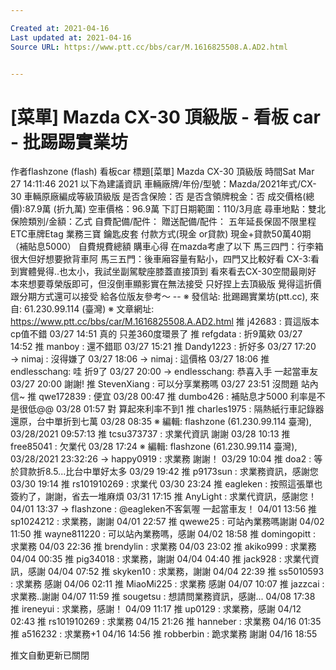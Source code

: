 ```yaml
---

Created at: 2021-04-16
Last updated at: 2021-04-16
Source URL: https://www.ptt.cc/bbs/car/M.1616825508.A.AD2.html


---
```


# [菜單] Mazda CX-30 頂級版 - 看板 car - 批踢踢實業坊


作者flashzone (flash)
看板car
標題\[菜單\] Mazda CX-30 頂級版
時間Sat Mar 27 14:11:46 2021
以下為建議資訊 車輛廠牌/年份/型號：Mazda/2021年式/CX-30 車輛原廠編成等級頂級版 是否含保險：否 是否含領牌稅金：否 成交價格(總價):87.9萬 (折九萬) 空車價格：96.9萬 下訂日期範圍：110/3月底 尋車地點：雙北 保險類別/金額：乙式 自費配備/配件： 贈送配備/配件： 五年延長保固不限里程 ETC車牌Etag 業務三寶 鑰匙皮套 付款方式(現金 or貸款) 現金+貸款50萬40期 （補貼息5000） 自費規費總額 購車心得 在mazda考慮了以下 馬三四門：行李箱很大但好想要掀背車阿 馬三五門：後車廂容量有點小，四門又比較好看 CX-3:看到實體覺得..也太小，我試坐副駕駛座膝蓋直接頂到 看來看去CX-30空間最剛好 本來想要尊榮版即可，但沒倒車顯影實在無法接受 只好捏上去頂級版 覺得這折價跟分期方式還可以接受 給各位版友參考～ -- ※ 發信站: 批踢踢實業坊(ptt.cc), 來自: 61.230.99.114 (臺灣) ※ 文章網址: <https://www.ptt.cc/bbs/car/M.1616825508.A.AD2.html>
推 j42683 : 買這版本cp值不錯 03/27 14:51
真的 只差360度環景了
推 refgdata : 折9萬欸 03/27 14:52
推 manboy : 還不錯耶 03/27 15:21
推 Dandy1223 : 折好多 03/27 17:20
→ nimaj : 沒得嫌了 03/27 18:06
→ nimaj : 這價格 03/27 18:06
推 endlesschang: 哇 折9了 03/27 20:00
→ endlesschang: 恭喜入手 一起當車友 03/27 20:00
謝謝!
推 StevenXiang : 可以分享業務嗎 03/27 23:51
沒問題 站內信~
推 qwe172839 : 便宜 03/28 00:47
推 dumbo426 : 補貼息才5000 利率是不是很低@@ 03/28 01:57
對 算起來利率不到1
推 charles1975 : 隔熱紙行車記錄器還原，台中單折到七萬 03/28 08:35
※ 編輯: flashzone (61.230.99.114 臺灣), 03/28/2021 09:57:13
推 tcsu373737 : 求業代資訊 謝謝 03/28 10:13
推 free85041 : 欠業代 03/28 17:24
※ 編輯: flashzone (61.230.99.114 臺灣), 03/28/2021 23:32:26
→ happy0919 : 求業務 謝謝！ 03/29 10:04
推 doa2 : 等於貸款折8.5...比台中單好太多 03/29 19:42
推 p9173sun : 求業務資訊，感謝您 03/30 19:14
推 rs101910269 : 求業代 03/30 23:24
推 eagleken : 按照這張單也簽約了，謝謝，省去一堆麻煩 03/31 17:15
推 AnyLight : 求業代資訊，感謝您！ 04/01 13:37
→ flashzone : @eagleken不客氣喔 一起當車友！ 04/01 13:56
推 sp1024212 : 求業務，謝謝 04/01 22:57
推 qwewe25 : 可站內業務嗎謝謝 04/02 11:50
推 wayne811220 : 可以站內業務嗎，感謝 04/02 18:58
推 domingopitt : 求業務 04/03 22:36
推 brendylin : 求業務 04/03 23:02
推 akiko999 : 求業務 04/04 00:35
推 pig34018 : 求業務，謝謝 04/04 04:40
推 jack928 : 求業代資訊，感謝 04/04 07:52
推 skyken10 : 求業務，謝謝 04/04 22:39
推 ss5010593 : 求業務 感謝 04/06 02:11
推 MiaoMi225 : 求業務 感謝 04/07 10:07
推 jazzcai : 求業務..謝謝 04/07 11:59
推 sougetsu : 想請問業務資訊，感謝... 04/08 17:38
推 ireneyui : 求業務，感謝！ 04/09 11:17
推 up0129 : 求業務，感謝 04/12 02:43
推 rs101910269 : 求業務 04/15 21:26
推 hanneber : 求業務 04/16 01:35
推 a516232 : 求業務+1 04/16 14:56
推 robberbin : 跪求業務 謝謝 04/16 18:55

推文自動更新已關閉

